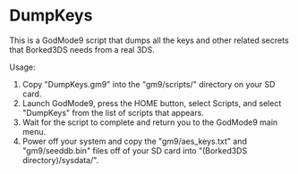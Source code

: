 # DumpKeys

This is a GodMode9 script that dumps all the keys and other related secrets that Borked3DS needs from a real 3DS.

Usage:
1. Copy "DumpKeys.gm9" into the "gm9/scripts/" directory on your SD card.
2. Launch GodMode9, press the HOME button, select Scripts, and select "DumpKeys" from the list of scripts that appears.
3. Wait for the script to complete and return you to the GodMode9 main menu.
4. Power off your system and copy the "gm9/aes_keys.txt" and "gm9/seeddb.bin" files off of your SD card into "(Borked3DS directory)/sysdata/".

